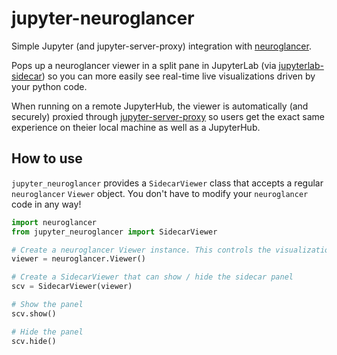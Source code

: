 # jupyter-neuroglancer

Simple Jupyter (and jupyter-server-proxy) integration with [neuroglancer](https://github.com/google/neuroglancer).

Pops up a neuroglancer viewer in a split pane in JupyterLab (via [jupyterlab-sidecar](https://github.com/jupyter-widgets/jupyterlab-sidecar))
so you can more easily see real-time live visualizations driven by your python code.

When running on a remote JupyterHub, the viewer is automatically (and securely) proxied through
[jupyter-server-proxy](https://github.com/jupyterhub/jupyter-server-proxy/) so users get the exact
same experience on theier local machine as well as a JupyterHub.

## How to use

`jupyter_neuroglancer` provides a `SidecarViewer` class that accepts a regular `neuroglancer` `Viewer`
object. You don't have to modify your `neuroglancer` code in any way!

```python
import neuroglancer
from jupyter_neuroglancer import SidecarViewer

# Create a neuroglancer Viewer instance. This controls the visualization
viewer = neuroglancer.Viewer()

# Create a SidecarViewer that can show / hide the sidecar panel
scv = SidecarViewer(viewer)

# Show the panel
scv.show()

# Hide the panel
scv.hide()
```
